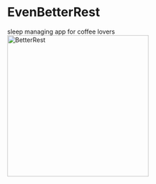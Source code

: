 # EvenBetterRest
sleep managing app for coffee lovers
<img width="323" alt="BetterRest" src="https://user-images.githubusercontent.com/97581186/185412733-31174f26-29ac-4da6-bf3f-6fa3ee4be4f6.png">
